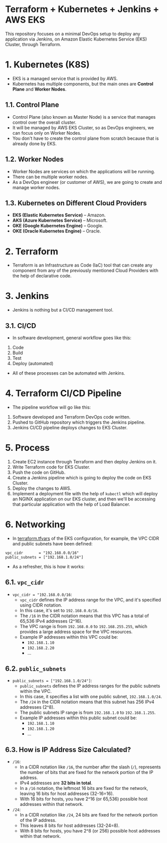 # Terraform + Kubernetes + Jenkins + AWS EKS

This repository focuses on a minimal DevOps setup to deploy any application via Jenkins, on Amazon Elastic Kubernetes
Service (EKS) Cluster, through Terraform.

# 1. Kubernetes (K8S)

- EKS is a managed service that is provided by AWS.
- Kubernetes has multiple components, but the main ones are **Control Plane** and **Worker Nodes**.

## 1.1. Control Plane

- Control Plane (also known as Master Node) is a service that manages control over the overall cluster.
- It will be managed by AWS EKS Cluster, so as DevOps engineers, we can focus only on Worker Nodes.
- You don't have to create the control plane from scratch because that is already done by EKS.

## 1.2. Worker Nodes

- Worker Nodes are services on which the applications will be running.
- There can be multiple worker nodes.
- As a DevOps engineer (or customer of AWS), we are going to create and manage worker nodes.

## 1.3. Kubernetes on Different Cloud Providers

- **EKS (Elastic Kubernetes Service)** – Amazon.
- **AKS (Azure Kubernetes Service)** – Microsoft.
- **GKE (Google Kubernetes Engine)** – Google.
- **OKE (Oracle Kubernetes Engine)** – Oracle.

# 2. Terraform

- Terraform is an Infrastructure as Code (IaC) tool that can create any component from any of the previously mentioned
	Cloud Providers with the help of declarative code.

# 3. Jenkins

- Jenkins is nothing but a CI/CD management tool.

## 3.1. CI/CD

- In software development, general workflow goes like this:

1. Code
2. Build
3. Test
4. Deploy (automated)

- All of these processes can be automated with Jenkins.

# 4. Terraform CI/CD Pipeline

- The pipeline workflow will go like this:

1. Software developed and Terraform DevOps code written.
2. Pushed to GitHub repository which triggers the Jenkins pipeline.
3. Jenkins CI/CD pipeline deploys changes to EKS Cluster.

# 5. Process

1. Create EC2 instance through Terraform and then deploy Jenkins on it.
2. Write Terraform code for EKS Cluster.
3. Push the code on GitHub.
4. Create a Jenkins pipeline which is going to deploy the code on EKS Cluster.
5. Deploy the changes to AWS.
6. Implement a deployment file with the help of `kubectl` which will deploy an NGINX application on our EKS cluster, and
	 then we'll be accessing that particular application with the help of Load Balancer.

# 6. Networking

- In [terraform.tfvars](eks/terraform.tfvars) of the EKS configuration, for example, the VPC CIDR and public subnets
	have been defined:

```hcl
vpc_cidr       = "192.168.0.0/16"
public_subnets = ["192.168.1.0/24"]
```

- As a refresher, this is how it works:

## 6.1. `vpc_cidr`

- `vpc_cidr = "192.168.0.0/16`:
	- `vpc_cidr` defines the IP address range for the VPC, and it's specified using CIDR notation.
	- In this case, it's set to `192.168.0.0/16`.
	- The `/16` in the CIDR notation means that this VPC has a total of 65,536 IPv4 addresses (2^16).
	- The VPC range is from `192.168.0.0` to `192.168.255.255`, which provides a large address space for the VPC
		resources.
	- Example IP addresses within this VPC could be:
		- `192.168.1.10`
		- `192.168.2.20`
		- ...

## 6.2. `public_subnets`

- `public_subnets = ["192.168.1.0/24"]`:
	- `public_subnets` defines the IP address ranges for the public subnets within the VPC.
	- In this case, it specifies a list with one public subnet, `192.168.1.0/24`.
	- The `/24` in the CIDR notation means that this subnet has 256 IPv4 addresses (2^8).
	- The public subnets IP range is from `192.168.1.0` to `192.168.1.255`.
	- Example IP addresses within this public subnet could be:
		- `192.168.1.10`
		- `192.168.1.20`
		- ...

## 6.3. How is IP Address Size Calculated?

- `/16`:
	- In a CIDR notation like `/16`, the number after the slash (`/`), represents the number of bits that are fixed for
		the network portion of the IP address.
	- IPv4 addresses are **32 bits in total**.
	- In a `/16` notation, the leftmost 16 bits are fixed for the network, leaving 16 bits for host addresses (32-16=16).
	- With 16 bits for hosts, you have 2^16 (or 65,536) possible host addresses within that network.
- `/24`:
	- In a CIDR notation like `/24`, 24 bits are fixed for the network portion of the IP address.
	- This leaves 8 bits for host addresses (32-24=8).
	- With 8 bits for hosts, you have 2^8 (or 256) possible host addresses within that network.
